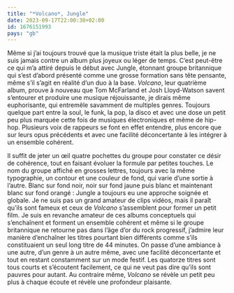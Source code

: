 ```yaml
---
title: "*Volcano*, Jungle"
date: 2023-09-17T22:00:38+02:00
id: 1676151993 
pays: "gb"
---
```


Même si j’ai toujours trouvé que la musique triste était la plus belle, je ne suis jamais contre un album plus joyeux ou léger de temps. C’est peut-être ce qui m’a attiré depuis le début avec Jungle, étonnant groupe britannique qui s’est d’abord présenté comme une grosse formation sans tête pensante, même s’il s’agit en réalité d’un duo à la base. *Volcano*, leur quatrième album, prouve à nouveau que Tom McFarland et Josh Lloyd-Watson savent s’entourer et produire une musique réjouissante, je dirais même euphorisante, qui entremêle savamment de multiples genres. Toujours quelque part entre la soul, le funk, la pop, la disco et avec une dose un petit peu plus marquée cette fois de musiques électroniques et même de hip-hop. Plusieurs voix de rappeurs se font en effet entendre, plus encore que sur leurs opus précédents et avec une facilité déconcertante à les intégrer à un ensemble cohérent.

Il suffit de jeter un œil quatre pochettes du groupe pour constater ce désir de cohérence, tout en faisant évoluer la formule par petites touches. Le nom du groupe affiché en grosses lettres, toujours avec la même typographie, un contour et une couleur de fond, qui varie d’une sortie à l’autre. Blanc sur fond noir, noir sur fond jaune puis blanc et maintenant blanc sur fond orangé : Jungle a toujours eu une approche soignée et globale. Je ne suis pas un grand amateur de clips vidéos, mais il paraît qu’ils sont fameux et ceux de *Volcano* s’assemblent pour former un petit film. Je suis en revanche amateur de ces albums conceptuels qui s’enchaînent et forment un ensemble cohérent et même si le groupe britannique ne retourne pas dans l’âge d’or du rock progressif, j’admire leur manière d’enchaîner les titres pourtant bien différents comme s’ils constituaient un seul long titre de 44 minutes. On passe d’une ambiance à une autre, d’un genre à un autre même, avec une facilité déconcertante et tout en restant constamment sur un mode festif. Les quatorze titres sont tous courts et s’écoutent facilement, ce qui ne veut pas dire qu’ils sont pauvres pour autant. Au contraire même, *Volcano* se révèle un petit peu plus à chaque écoute et révèle une profondeur plaisante. 
